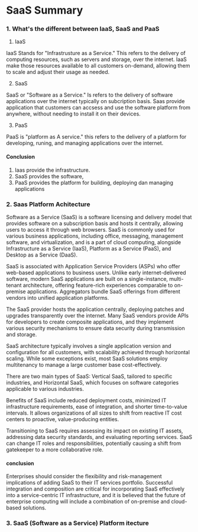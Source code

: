 # SaaS Summary

### 1. What's the different between IaaS, SaaS and PaaS

1. IaaS 

IaaS Stands for "Infrastrusture as a Service." This refers to the delivery of computing resources, such as servers and storage, over the internet. IaaS make those resources available to all customers on-demand, allowing them to scale and adjust their usage as needed.

2. SaaS

SaaS or "Software as a Service." Is refers to the delivery of software applications over the internet typically on subcription basis. Saas provide application that customers can accsess and use the software platform from anywhere, without needing to install it on their devices.

3. PaaS

PaaS is "platform as A service." this refers to the delivery of a platform for developing, runing, and managing applications over the internet.

#### Conclusion
1. Iaas provide the infrastructure.
2. SaaS provides the software,
3. PaaS provides the platform for building, deploying dan managing applications


### 2. Saas Platform Achitecture

Software as a Service (SaaS) is a software licensing and delivery model that provides software on a subscription basis and hosts it centrally, allowing users to access it through web browsers. SaaS is commonly used for various business applications, including office, messaging, management software, and virtualization, and is a part of cloud computing, alongside Infrastructure as a Service (IaaS), Platform as a Service (PaaS), and Desktop as a Service (DaaS).

SaaS is associated with Application Service Providers (ASPs) who offer web-based applications to business users. Unlike early internet-delivered software, modern SaaS applications are built on a single-instance, multi-tenant architecture, offering feature-rich experiences comparable to on-premise applications. Aggregators bundle SaaS offerings from different vendors into unified application platforms.

The SaaS provider hosts the application centrally, deploying patches and upgrades transparently over the internet. Many SaaS vendors provide APIs for developers to create composite applications, and they implement various security mechanisms to ensure data security during transmission and storage.

SaaS architecture typically involves a single application version and configuration for all customers, with scalability achieved through horizontal scaling. While some exceptions exist, most SaaS solutions employ multitenancy to manage a large customer base cost-effectively.

There are two main types of SaaS: Vertical SaaS, tailored to specific industries, and Horizontal SaaS, which focuses on software categories applicable to various industries.

Benefits of SaaS include reduced deployment costs, minimized IT infrastructure requirements, ease of integration, and shorter time-to-value intervals. It allows organizations of all sizes to shift from reactive IT cost centers to proactive, value-producing entities.

Transitioning to SaaS requires assessing its impact on existing IT assets, addressing data security standards, and evaluating reporting services. SaaS can change IT roles and responsibilities, potentially causing a shift from gatekeeper to a more collaborative role.

#### conclusion

Enterprises should consider the flexibility and risk-management implications of adding SaaS to their IT services portfolio. Successful integration and composition are critical for incorporating SaaS effectively into a service-centric IT infrastructure, and it is believed that the future of enterprise computing will include a combination of on-premise and cloud-based solutions.

### 3. SaaS (Software as a Service) Platform itecture

